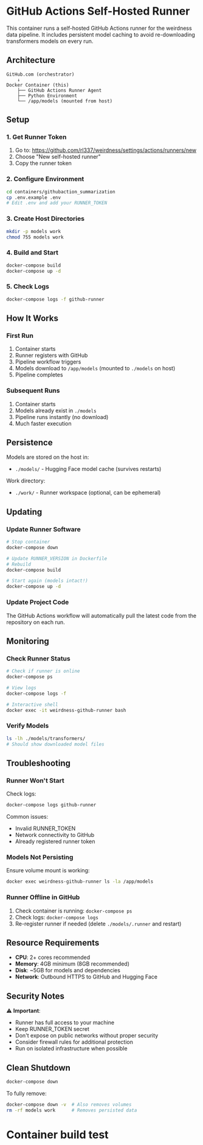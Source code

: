 # GitHub Actions Self-Hosted Runner

This container runs a self-hosted GitHub Actions runner for the weirdness data pipeline. It includes persistent model caching to avoid re-downloading transformers models on every run.

## Architecture

```
GitHub.com (orchestrator)
    ↓
Docker Container (this)
    ├── GitHub Actions Runner Agent
    ├── Python Environment
    └── /app/models (mounted from host)
```

## Setup

### 1. Get Runner Token

1. Go to: https://github.com/rl337/weirdness/settings/actions/runners/new
2. Choose "New self-hosted runner"
3. Copy the runner token

### 2. Configure Environment

```bash
cd containers/githubaction_summarization
cp .env.example .env
# Edit .env and add your RUNNER_TOKEN
```

### 3. Create Host Directories

```bash
mkdir -p models work
chmod 755 models work
```

### 4. Build and Start

```bash
docker-compose build
docker-compose up -d
```

### 5. Check Logs

```bash
docker-compose logs -f github-runner
```

## How It Works

### First Run
1. Container starts
2. Runner registers with GitHub
3. Pipeline workflow triggers
4. Models download to `/app/models` (mounted to `./models` on host)
5. Pipeline completes

### Subsequent Runs
1. Container starts
2. Models already exist in `./models`
3. Pipeline runs instantly (no download)
4. Much faster execution

## Persistence

Models are stored on the host in:
- `./models/` - Hugging Face model cache (survives restarts)

Work directory:
- `./work/` - Runner workspace (optional, can be ephemeral)

## Updating

### Update Runner Software

```bash
# Stop container
docker-compose down

# Update RUNNER_VERSION in Dockerfile
# Rebuild
docker-compose build

# Start again (models intact!)
docker-compose up -d
```

### Update Project Code

The GitHub Actions workflow will automatically pull the latest code from the repository on each run.

## Monitoring

### Check Runner Status

```bash
# Check if runner is online
docker-compose ps

# View logs
docker-compose logs -f

# Interactive shell
docker exec -it weirdness-github-runner bash
```

### Verify Models

```bash
ls -lh ./models/transformers/
# Should show downloaded model files
```

## Troubleshooting

### Runner Won't Start

Check logs:
```bash
docker-compose logs github-runner
```

Common issues:
- Invalid RUNNER_TOKEN
- Network connectivity to GitHub
- Already registered runner token

### Models Not Persisting

Ensure volume mount is working:
```bash
docker exec weirdness-github-runner ls -la /app/models
```

### Runner Offline in GitHub

1. Check container is running: `docker-compose ps`
2. Check logs: `docker-compose logs`
3. Re-register runner if needed (delete `./models/.runner` and restart)

## Resource Requirements

- **CPU**: 2+ cores recommended
- **Memory**: 4GB minimum (8GB recommended)
- **Disk**: ~5GB for models and dependencies
- **Network**: Outbound HTTPS to GitHub and Hugging Face

## Security Notes

⚠️ **Important**: 
- Runner has full access to your machine
- Keep RUNNER_TOKEN secret
- Don't expose on public networks without proper security
- Consider firewall rules for additional protection
- Run on isolated infrastructure when possible

## Clean Shutdown

```bash
docker-compose down
```

To fully remove:
```bash
docker-compose down -v  # Also removes volumes
rm -rf models work      # Removes persisted data
```

# Container build test
